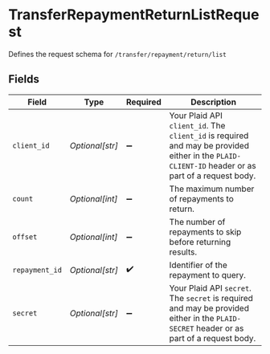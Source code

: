 # TransferRepaymentReturnListRequest

Defines the request schema for `/transfer/repayment/return/list`


## Fields

| Field                                                                                                                                            | Type                                                                                                                                             | Required                                                                                                                                         | Description                                                                                                                                      |
| ------------------------------------------------------------------------------------------------------------------------------------------------ | ------------------------------------------------------------------------------------------------------------------------------------------------ | ------------------------------------------------------------------------------------------------------------------------------------------------ | ------------------------------------------------------------------------------------------------------------------------------------------------ |
| `client_id`                                                                                                                                      | *Optional[str]*                                                                                                                                  | :heavy_minus_sign:                                                                                                                               | Your Plaid API `client_id`. The `client_id` is required and may be provided either in the `PLAID-CLIENT-ID` header or as part of a request body. |
| `count`                                                                                                                                          | *Optional[int]*                                                                                                                                  | :heavy_minus_sign:                                                                                                                               | The maximum number of repayments to return.                                                                                                      |
| `offset`                                                                                                                                         | *Optional[int]*                                                                                                                                  | :heavy_minus_sign:                                                                                                                               | The number of repayments to skip before returning results.                                                                                       |
| `repayment_id`                                                                                                                                   | *Optional[str]*                                                                                                                                  | :heavy_check_mark:                                                                                                                               | Identifier of the repayment to query.                                                                                                            |
| `secret`                                                                                                                                         | *Optional[str]*                                                                                                                                  | :heavy_minus_sign:                                                                                                                               | Your Plaid API `secret`. The `secret` is required and may be provided either in the `PLAID-SECRET` header or as part of a request body.          |